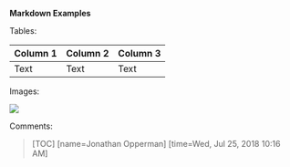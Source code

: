 **Markdown Examples**

Tables:

| Column 1 | Column 2 | Column 3 |
| -------- | -------- | -------- |
| Text     | Text     | Text     |

Images: 

![](https://www.gsa.gov/cdnstatic/getMediaDatamediaId168142.jpg)

Comments:
> [TOC]
> [name=Jonathan Opperman]
> [time=Wed, Jul 25, 2018 10:16 AM]
